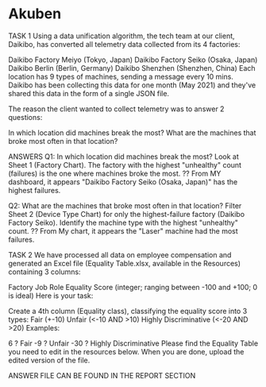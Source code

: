 # Akuben


TASK 1
Using a data unification algorithm, the tech team at our client, Daikibo, has converted all telemetry data collected from its 4 factories:

Daikibo Factory Meiyo (Tokyo, Japan)
Daikibo Factory Seiko (Osaka, Japan)
Daikibo Berlin (Berlin, Germany)
Daikibo Shenzhen (Shenzhen, China)
Each location has 9 types of machines, sending a message every 10 mins. Daikibo has been collecting this data for one month (May 2021) and they've shared this data in the form of a single JSON file.

The reason the client wanted to collect telemetry was to answer 2 questions:

In which location did machines break the most?
What are the machines that broke most often in that location?


ANSWERS
Q1: In which location did machines break the most?
Look at Sheet 1 (Factory Chart). The factory with the highest "unhealthy" count (failures) is the one where machines broke the most.
?? From MY dashboard, it appears "Daikibo Factory Seiko (Osaka, Japan)" has the highest failures.


Q2: What are the machines that broke most often in that location?
Filter Sheet 2 (Device Type Chart) for only the highest-failure factory (Daikibo Factory Seiko).
Identify the machine type with the highest "unhealthy" count.
?? From My chart, it appears the "Laser" machine had the most 
failures.



TASK 2
We have processed all data on employee compensation and generated an Excel file (Equality Table.xlsx, available in the Resources) containing 3 columns:

Factory
Job Role
Equality Score (integer; ranging between -100 and +100; 0 is ideal)
Here is your task:

Create a 4th column (Equality class), classifying the equality score into 3 types:
Fair (+-10)
Unfair (<-10 AND >10)
Highly Discriminative (<-20 AND >20)
Examples:

6 ? Fair
-9 ? Unfair
-30 ? Highly Discriminative
Please find the Equality Table you need to edit in the resources below. When you are done, upload the edited version of the file.

 
ANSWER
FILE CAN BE FOUND IN THE REPORT SECTION
